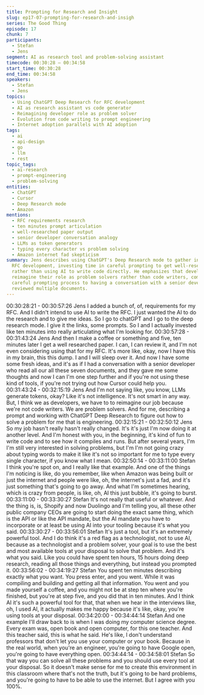 ```yaml
---
title: Prompting for Research and Insight
slug: ep17-07-prompting-for-research-and-insigh
series: The Good Thing
episode: 17
chunk: 7
participants:
  - Stefan
  - Jens
segment: AI as research tool and problem-solving assistant
timecode: 00:30:28 – 00:34:58
start_time: 00:30:28
end_time: 00:34:58
speakers:
  - Stefan
  - Jens
topics:
  - Using ChatGPT Deep Research for RFC development
  - AI as research assistant vs code generator
  - Reimagining developer role as problem solver
  - Evolution from code writing to prompt engineering
  - Internet adoption parallels with AI adoption
tags:
  - ai
  - api-design
  - go
  - llm
  - rest
topic_tags:
  - ai-research
  - prompt-engineering
  - problem-solving
entities:
  - ChatGPT
  - Cursor
  - Deep Research mode
  - Amazon
mentions:
  - RFC requirements research
  - ten minutes prompt articulation
  - well-researched paper output
  - senior developer conversation analogy
  - LLMs as token generators
  - typing every character vs problem solving
  - Amazon internet fad skepticism
summary: Jens describes using ChatGPT's Deep Research mode to gather insights for
  RFC development, investing time in careful prompting to get well-researched analysis
  rather than using AI to write code directly. He emphasizes that developers should
  reimagine their role as problem solvers rather than code writers, comparing the
  careful prompting process to having a conversation with a senior developer who has
  reviewed multiple documents.
---
```


00:30:28:21 - 00:30:57:26
Jens
I added a bunch of, of, requirements for my RFC. And I didn't intend to use AI to write the RFC. I
just wanted the AI to do the research and to give me ideas. So I go to chatGPT and I go to the
deep research mode. I give it the links, some prompts. So I and I actually invested like ten
minutes into really articulating what I'm looking for.
00:30:57:28 - 00:31:43:24
Jens
And then I make a coffee or something and five, ten minutes later I get a well researched paper.
I can, I can review it, and I'm not even considering using that for my RFC. It's more like, okay,
now I have this in my brain, this this dump. I and I will sleep over it. And now I have some some
fresh ideas, and it's as if I had a conversation with a senior developer who read all our all these
seven documents, and they gave me some thoughts and now I can I'm one step further and if
you're not using these kind of tools, if you're not trying out how Cursor could help you.
00:31:43:24 - 00:32:15:19
Jens
And I'm not saying like, you know, LLMs generate tokens, okay? Like it's not intelligence. It's not
smart in any way. But, I think we as developers, we have to to reimagine our job because we're
not code writers. We are problem solvers. And for me, describing a prompt and working with
ChatGPT Deep Research to figure out how to solve a problem for me that is engineering.
00:32:15:21 - 00:32:50:12
Jens
So my job hasn't really hasn't really changed. It's it's just I'm now doing it at another level. And
I'm honest with you, in the beginning, it's kind of fun to write code and to see how it compiles
and runs. But after several years, I'm I'm still very interested in solving problems, but I'm I'm not
going crazy about typing words to make it like it's not so important for me to type every single
character, if you know what I mean.
00:32:50:14 - 00:33:11:00
Stefan
I think you're spot on, and I really like that example. And one of the things I'm noticing is like, do
you remember, like when Amazon was being built or just the internet and people were like, oh,
the internet's just a fad, and it's just something that's going to go away. And what I'm sometimes
hearing, which is crazy from people, is like, oh, AI this just bubble, it's going to burst.
00:33:11:00 - 00:33:30:27
Stefan
It's not really that useful or whatever. And the thing is, is, Shopify and now Duolingo and I'm
telling you, all these other public company CEOs are going to start doing the exact same thing,
which is the API or like the API mandate, but the AI mandate you have to incorporate or at least
be using AI into your tooling because it's what you said.
00:33:30:27 - 00:33:56:01
Stefan
It's just a tool, but it's an extremely powerful tool. And I do think it's a red flag as a technologist,
not to use AI, because as a technologist and a problem solver, your goal is to use the best and
most available tools at your disposal to solve that problem. And it's what you said. Like you
could have spent ten hours, 15 hours doing deep research, reading all those things and
everything, but instead you prompted it.
00:33:56:02 - 00:34:19:27
Stefan
You spent ten minutes describing exactly what you want. You press enter, and you went. While it
was compiling and building and getting all that information. You went and you made yourself a
coffee, and you might not be at step ten where you're finished, but you're at step five, and you
did that in ten minutes. And I think AI it's such a powerful tool for that, that when we hear in the
interviews like, oh, I used AI, it actually makes me happy because it's like, okay, you're using
tools at your disposal.
00:34:20:00 - 00:34:44:14
Stefan
And one example I'll draw back to is when I was doing my computer science degree. Every
exam was, open book and open computer, for this one teacher. And this teacher said, this is
what he said. He's like, I don't understand professors that don't let you use your computer or
your book. Because in the real world, when you're an engineer, you're going to have Google
open, you're going to have everything open.
00:34:44:14 - 00:34:58:01
Stefan
So that way you can solve all these problems and you should use every tool at your disposal.
So it doesn't make sense for me to create this environment in this classroom where that's not
the truth, but it's going to be hard problems, and you're going to have to be able to use the
internet. But I agree with you 100%.
